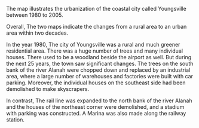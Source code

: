 The map illustrates the urbanization of the coastal city called Youngsville between 1980 to 2005.

Overall, The two maps indicate the changes from a rural area to an urban area within two decades.

In the year 1980, The city of Youngsville was a rural and much greener residential area. There was a huge number of trees and many individual houses. There used to be a woodland beside the airport as well. But during the next 25 years, the town saw significant changes. The trees on the south bank of the river Alanah were chopped down and replaced by an industrial area, where a large number of warehouses and factories were built with car parking. Moreover, the individual houses on the southeast side had been demolished to make skyscrapers.

In contrast, The rail line was expanded to the north bank of the river Alanah and the houses of the northeast corner were demolished, and a stadium with parking was constructed. A Marina was also made along the railway station.
